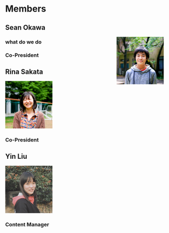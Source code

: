 # Members
## Sean Okawa 
<img style="float: right;" src="photos/Sean.jpg" width="150" height="150">

### what do we do

### Co-President



## Rina Sakata
<img src="photos/Rina.jpg" width="150" height="150">

### Co-President



## Yin Liu
<img src="photos/Yin.jpeg" width="150" height="150">

### Content Manager

